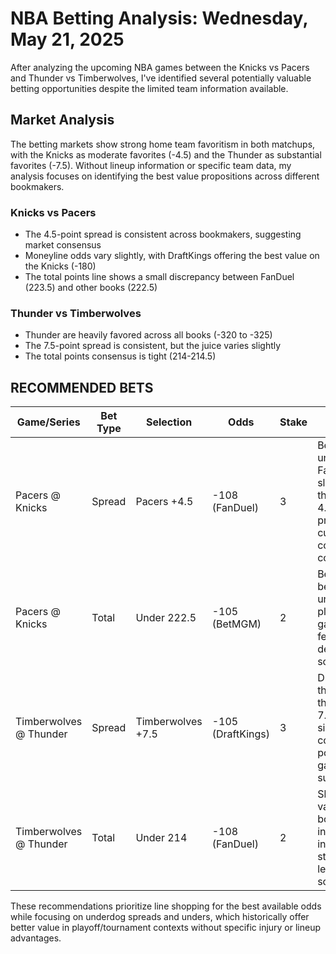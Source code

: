 # NBA Betting Analysis: Wednesday, May 21, 2025

After analyzing the upcoming NBA games between the Knicks vs Pacers and Thunder vs Timberwolves, I've identified several potentially valuable betting opportunities despite the limited team information available.

## Market Analysis

The betting markets show strong home team favoritism in both matchups, with the Knicks as moderate favorites (-4.5) and the Thunder as substantial favorites (-7.5). Without lineup information or specific team data, my analysis focuses on identifying the best value propositions across different bookmakers.

### Knicks vs Pacers
- The 4.5-point spread is consistent across bookmakers, suggesting market consensus
- Moneyline odds vary slightly, with DraftKings offering the best value on the Knicks (-180)
- The total points line shows a small discrepancy between FanDuel (223.5) and other books (222.5)

### Thunder vs Timberwolves
- Thunder are heavily favored across all books (-320 to -325)
- The 7.5-point spread is consistent, but the juice varies slightly
- The total points consensus is tight (214-214.5)

## RECOMMENDED BETS

| Game/Series | Bet Type | Selection | Odds | Stake | Reasoning |
|-------------|----------|-----------|------|-------|-----------|
| Pacers @ Knicks | Spread | Pacers +4.5 | -108 (FanDuel) | 3 | Best value for the underdog spread; FanDuel offers slightly better juice than competitors; 4.5 points provides solid cushion in what could be a competitive game |
| Pacers @ Knicks | Total | Under 222.5 | -105 (BetMGM) | 2 | BetMGM offers the best value on this under; playoff/tournament games often feature tighter defense and lower scoring |
| Timberwolves @ Thunder | Spread | Timberwolves +7.5 | -105 (DraftKings) | 3 | DraftKings offers the best value on this large spread; 7.5 points is significant coverage against a potentially closer game than odds suggest |
| Timberwolves @ Thunder | Total | Under 214 | -108 (FanDuel) | 2 | Slightly better value than other books; defensive intensity often increases in high-stakes games, leading to lower scoring totals |

These recommendations prioritize line shopping for the best available odds while focusing on underdog spreads and unders, which historically offer better value in playoff/tournament contexts without specific injury or lineup advantages.